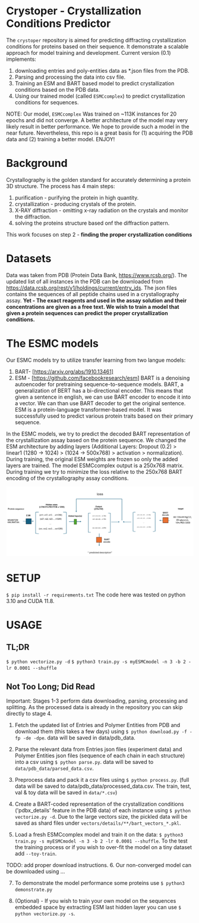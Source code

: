 # Crystoper - Crystallization Conditions Predictor  
The `crystoper` repository is aimed for predicting diffracting crystallization conditions for proteins based on their sequence. It demonstrate a scalable approach for model training and development.
Current version (0.1) implements:
1. downloading entries and poly-entities data as *.json files from the PDB.
2. Parsing and processing the data into csv file.
3. Training an ESM and BART based model to predict crystallization conditions based on the PDB data.
4. Using our trained model (called `ESMCcomplex`) to predict crystallization conditions for sequences.

NOTE: Our model, `ESMCcomplex` Was trained on ~113K instances for 20 epochs and did not converge. A better architecture of the model  may very likely result in better performance. We hope to provide such a model in the near future. Nevertheless, this repo is a great basis for (1) acquiring the PDB data and (2) training a better model. ENJOY!

# Background
Crystallography is the golden standard for accurately determining a protein 3D structure.
The process has 4 main steps:
1. purification - purifying the protein in high quantity.
2. crystallization - producing crystals of the protein.
3. X-RAY diffraction - omitting x-ray radiation on the crystals and monitor the diffraction.
4. solving the proteins structure based onf the diffraction pattern.

This work focuses on step 2 - **finding the proper crystallization conditions**

# Datasets
Data was taken from PDB (Protein Data Bank, https://www.rcsb.org/).
The updated list of all instances in the PDB can be downloaded from https://data.rcsb.org/rest/v1/holdings/current/entry_ids.
The json files contains the sequences of all peptide chains used in a crystallography assay. **Yet - The exact reagents and used in the assay solution and their concentrations are given as a free text. We wish to train a model that given a protein sequences can predict the proper crystallization conditions.**

# The ESMC models
Our ESMC models try to utilize transfer learning from two langue models:
1. BART- [https://arxiv.org/abs/1910.13461]
2. ESM - [https://github.com/facebookresearch/esm]
BART is a denoising autoencoder for pretraining sequence-to-sequence models. BART, a generalization of BERT has a bi-directional encoder. This means that given a sentence in english, we can use BART encoder to encode it into a vector. We can than use BART decoder to get the original sentence.
ESM is a protein-language transformer-based model. It was successfully used to predict various protein traits based on their primary sequence.

In the ESMC models, we try to predict the decoded BART representation of the crystallization assay based on the protein sequence. 
We changed the ESM architecture by adding layers (Additional Layers:  Dropout (0.2) > linear1 (1280 → 1024) > (1024 → 500x768) >  activation > normalization). During training, the original ESM weights are frozen so only the added layers are trained. 
The model ESMCcomplex output is a 250x768 matrix. 
During training we try to minimize the loss relative to the 250x768 BART encoding of the crystallography assay conditions.

![alt text](Untitled.png)

# SETUP
`$ pip install -r requirements.txt`
The code here was tested on python 3.10 and CUDA 11.8.


# USAGE

## TL;DR
`$ python vectorize.py -d`
`$ python3 train.py -s myESMCmodel -n 3 -b 2 -lr 0.0001 --shuffle`

## Not Too Long; Did Read

Important: Stages 1-3 perform data downloading, parsing, processing and splitting. As the processed data is already in the repository you can skip directly to stage 4.

1. Fetch the updated list of Entries and Polymer Entities from PDB and download them (this takes a few days) using `$ python download.py -f -fp -de -dpe`.
data will be saved in data/pdb_data.
2. Parse the relevant data from Entries json files (experiment data) and Polymer Entities json files (sequence of each chain in each structure) into a csv using `$ python parse.py`.
data will be saved to `data/pdb_data/parsed_data.csv`.
3. Preprocess data and pack it a csv files using `$ python process.py`. (full data will be saved to data/pdb_data/processed_data.csv. The train, test, val & toy data will be saved in `data/*.csv`)

4. Create a BART-coded representation of the crystallization conditions ('pdbx_details' feature in the PDB data) of each instance using `$ python vectorize.py -d`. Due to the large vectors size, the pickled data will be saved as shard files under `vectors/details/**/bart_vectors_*.pkl`.
5. Load a fresh ESMCcomplex model and train it on the data: `$ python3 train.py -s myESMCmodel -n 3 -b 2 -lr 0.0001 --shuffle`. To the test the training process or if you wish to over-fit the model on a tiny dataset add `--toy-train`. 

TODO: add proper download instructions.
6. Our non-converged model can be downloaded using ...

7. To demonstrate the model performance some proteins use `$ python3 demonstrate.py`


7. (Optional) - If you wish to train your own model on the sequences embedded space by extracting ESM last hidden layer you can use  `$ python vectorize.py -s`.






